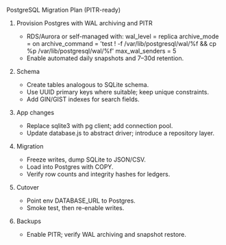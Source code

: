 PostgreSQL Migration Plan (PITR-ready)

1) Provision Postgres with WAL archiving and PITR
   - RDS/Aurora or self-managed with:
     wal_level = replica
     archive_mode = on
     archive_command = 'test ! -f /var/lib/postgresql/wal/%f && cp %p /var/lib/postgresql/wal/%f'
     max_wal_senders = 5
   - Enable automated daily snapshots and 7–30d retention.

2) Schema
   - Create tables analogous to SQLite schema.
   - Use UUID primary keys where suitable; keep unique constraints.
   - Add GIN/GIST indexes for search fields.

3) App changes
   - Replace sqlite3 with pg client; add connection pool.
   - Update database.js to abstract driver; introduce a repository layer.

4) Migration
   - Freeze writes, dump SQLite to JSON/CSV.
   - Load into Postgres with COPY.
   - Verify row counts and integrity hashes for ledgers.

5) Cutover
   - Point env DATABASE_URL to Postgres.
   - Smoke test, then re-enable writes.

6) Backups
   - Enable PITR; verify WAL archiving and snapshot restore.


